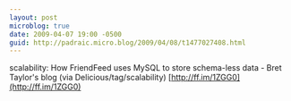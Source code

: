 ```yaml
---
layout: post
microblog: true
date: 2009-04-07 19:00 -0500
guid: http://padraic.micro.blog/2009/04/08/t1477027408.html
---
```

scalability: How FriendFeed uses MySQL to store schema-less data - Bret Taylor's blog (via Delicious/tag/scalability) [http://ff.im/1ZGG0](http://ff.im/1ZGG0)
